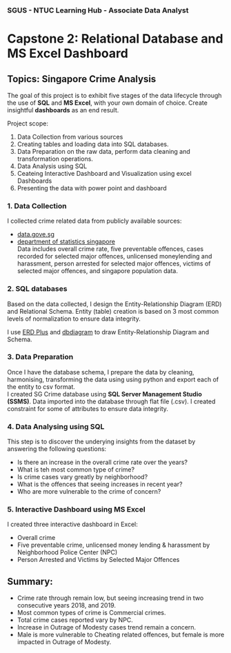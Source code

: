 ### SGUS - NTUC Learning Hub - Associate Data Analyst
# Capstone 2: Relational Database and MS Excel Dashboard
## Topics: Singapore Crime Analysis

The goal of this project is to exhibit five stages of the data lifecycle through the use of **SQL** and **MS Excel**, with your own domain of choice. Create insightful **dashboards** as an end result.

Project scope:
1. Data Collection from various sources
2. Creating tables and loading data into SQL databases. 
3. Data Preparation on the raw data, perform data cleaning and transformation operations.
4. Data Analysis using SQL
5. Ceateing Interactive Dashboard and Visualization using excel Dashboards
6. Presenting the data with power point and dashboard

### 1. Data Collection
I collected crime related data from publicly available sources:
- [data.gove.sg](https://data.gov.sg/)
- [department of statistics singapore](https://www.tablebuilder.singstat.gov.sg/publicfacing/viewLatestUpdates.action)   
Data includes overall crime rate, five preventable offences, cases recorded for selected major offences, unlicensed moneylending and harassment, person arrested for selected major offences, victims of selected major offences, and singapore population data.

### 2. SQL databases
Based on the data collected, I design the Entity-Relationship Diagram (ERD) and Relational Schema. Entity (table) creation is based on 3 most common levels of normalization to ensure data integrity.   

I use [ERD Plus](https://erdplus.com/) and [dbdiagram](https://dbdiagram.io/home) to draw Entity-Relationship Diagram and Schema.

### 3. Data Preparation
Once I have the database schema, I prepare the data by cleaning, harmonising, transforming the data using using python and export each of the entity to csv format.  
I created SG Crime database using **SQL Server Management Studio (SSMS)**. 
Data imported into the database through flat file (.csv). 
I created constraint for some of attributes to ensure data integrity.

### 4. Data Analysing using SQL
This step is to discover the underying insights from the dataset by answering the following questions:
- Is there an increase in the overall crime rate over the years?
- What is teh most common type of crime?
- Is crime cases vary greatly by neighborhood?
- What is the offences that seeing increases in recent year?
- Who are more vulnerable to the crime of concern?

### 5. Interactive Dashboard using MS Excel
I created three interactive dashboard in Excel:
- Overall crime
- Five preventable crime, unlicensed money lending & harassment by Neighborhood Police Center (NPC)
- Person Arrested and Victims by Selected Major Offences

## Summary:
- Crime rate through remain low, but seeing increasing trend in two consecutive years 2018, and 2019.
- Most common types of crime is Commercial crimes.
- Total crime cases reported vary by NPC. 
- Increase in Outrage of Modesty cases trend remain a concern.
- Male is more vulnerable to Cheating related offences, but female is more impacted in Outrage of Modesty.


```python

```
